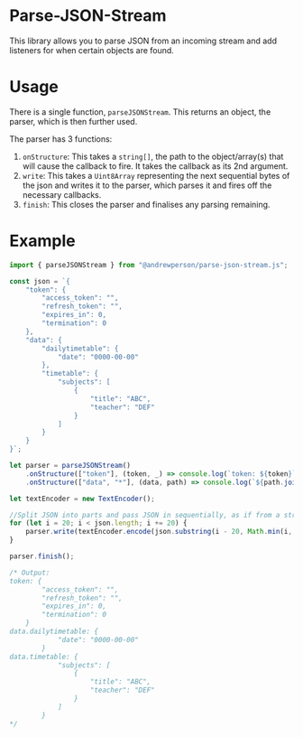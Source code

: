 # Parse-JSON-Stream
This library allows you to parse JSON from an incoming stream and add listeners for when certain objects are found.

# Usage
There is a single function, `parseJSONStream`. This returns an object, the parser, which is then further used.

The parser has 3 functions:
1. `onStructure`: This takes a `string[]`, the path to the object/array(s) that will cause the callback to fire. It takes the callback as its 2nd argument.
2. `write`: This takes a `Uint8Array` representing the next sequential bytes of the json and writes it to the parser, which parses it and fires off the necessary callbacks.
3. `finish`: This closes the parser and finalises any parsing remaining.

# Example
```js
import { parseJSONStream } from "@andrewperson/parse-json-stream.js";

const json = `{
    "token": {
        "access_token": "",
        "refresh_token": "",
        "expires_in": 0,
        "termination": 0
    },
    "data": {
        "dailytimetable": {
            "date": "0000-00-00"
        },
        "timetable": {
            "subjects": [
                {
                    "title": "ABC",
                    "teacher": "DEF"
                }
            ]
        }
    }
}`;

let parser = parseJSONStream()
    .onStructure(["token"], (token, _) => console.log(`token: ${token}`))
    .onStructure(["data", "*"], (data, path) => console.log(`${path.join(".")}: ${data}`));

let textEncoder = new TextEncoder();

//Split JSON into parts and pass JSON in sequentially, as if from a stream.
for (let i = 20; i < json.length; i += 20) {
    parser.write(textEncoder.encode(json.substring(i - 20, Math.min(i, json.length))));
}

parser.finish();

/* Output:
token: {
        "access_token": "",
        "refresh_token": "",
        "expires_in": 0,
        "termination": 0
    }
data.dailytimetable: {
            "date": "0000-00-00"
        }
data.timetable: {
            "subjects": [
                {
                    "title": "ABC",
                    "teacher": "DEF"
                }
            ]
        }
*/
```